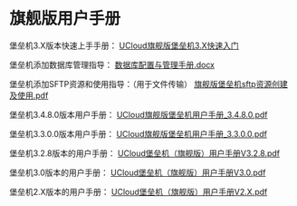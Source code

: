 

# 旗舰版用户手册

堡垒机3.X版本快速上手手册： 
[UCloud旗舰版堡垒机3.X快速入门](https://uhas2017.cn-gd.ufileos.com/旗舰版堡垒机3.X快速入门.pdf)

堡垒机添加数据库管理指导：
[数据库配置与管理手册.docx](https://uhas2017.cn-gd.ufileos.com/堡垒机添加数据库管理配置指导.pdf)

堡垒机添加SFTP资源和使用指导：（用于文件传输）
[旗舰版堡垒机sftp资源创建及使用.pdf](https://uhas2017.cn-gd.ufileos.com/sftp资源创建及使用.pdf)

堡垒机3.4.8.0版本用户手册：
[UCloud旗舰版堡垒机用户手册\_3.4.8.0.pdf](http://uhas2017.cn-gd.ufileos.com/旗舰版堡垒机用户手册-V3.4.8.0.pdf)

堡垒机3.3.0.0版本用户手册：
[UCloud旗舰版堡垒机用户手册\_3.3.0.0.pdf](https://uhas2017.cn-gd.ufileos.com/旗舰版堡垒机用户手册_3.3.0.0.pdf)

堡垒机3.2.8版本的用户手册：
[UCloud堡垒机（旗舰版）用户手册V3.2.8.pdf](https://uhas2017.cn-gd.ufileos.com/UCloud%E5%A0%A1%E5%9E%92%E6%9C%BA%EF%BC%88%E6%97%97%E8%88%B0%E7%89%88%EF%BC%89%E7%94%A8%E6%88%B7%E6%89%8B%E5%86%8CV3.2.8.pdf)

堡垒机3.0版本的用户手册：
[UCloud堡垒机（旗舰版）用户手册V3.0.pdf](https://uhas2017.cn-gd.ufileos.com/%E6%97%97%E8%88%B0%E7%89%88%E5%A0%A1%E5%9E%92%E6%9C%BA%E7%94%A8%E6%88%B7%E6%89%8B%E5%86%8C_3.0.pdf)

堡垒机2.X版本的用户手册：
[UCloud堡垒机（旗舰版）用户手册V2.X.pdf](https://uhas2017.ufile.ucloud.com.cn/UCloud%E5%A0%A1%E5%9E%92%E6%9C%BA%EF%BC%88%E6%97%97%E8%88%B0%E7%89%88%EF%BC%89%E7%94%A8%E6%88%B7%E6%89%8B%E5%86%8CV1.0.0.pdf)
